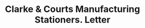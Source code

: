 ---
doi: 10.7916/D8MW3V8N
date_other: '1911'
date_other_textual: '1911'
form: correspondence
genre:
- Letters (correspondence)
name:
- Clarke & Courts Manufacturing Stationers
object_in_context_url: https://biggert.cul.columbia.edu/items/view/ave_biggert_01569
subject_hierarchical_geographic:
- Galveston, Texas, United States
subject_name:
- Clarke & Courts Manufacturing Stationers
title: Clarke & Courts Manufacturing Stationers. Letter
sort_title: Clarke & Courts Manufacturing Stationers. Letter
call_number: ave_biggert_01569
coordinates:
- 29.28111111111111,-94.82583333333334
pid: ave_biggert_01569
identifiers: ave_biggert_01569
thumbnail: https://derivativo-2.library.columbia.edu/iiif/2/ldpd:343903/full/!256,256/0/native.jpg
permalink: "/biggert/ave_biggert_01569/"
layout: iiif-image-page
---